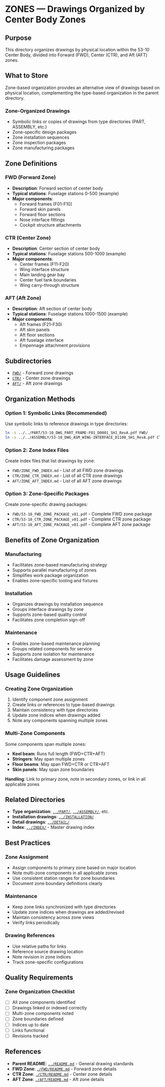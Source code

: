 # ZONES — Drawings Organized by Center Body Zones

## Purpose

This directory organizes drawings by physical location within the 53-10 Center Body, divided into Forward (FWD), Center (CTR), and Aft (AFT) zones.

## What to Store

Zone-based organization provides an alternative view of drawings based on physical location, complementing the type-based organization in the parent directory.

### Zone-Organized Drawings
- Symbolic links or copies of drawings from type directories (PART, ASSEMBLY, etc.)
- Zone-specific design packages
- Zone installation sequences
- Zone inspection packages
- Zone manufacturing packages

## Zone Definitions

### FWD (Forward Zone)
- **Description**: Forward section of center body
- **Typical stations**: Fuselage stations 0-500 (example)
- **Major components**: 
  - Forward frames (F01-F10)
  - Forward skin panels
  - Forward floor sections
  - Nose interface fittings
  - Cockpit structure attachments

### CTR (Center Zone)
- **Description**: Center section of center body
- **Typical stations**: Fuselage stations 500-1000 (example)
- **Major components**:
  - Center frames (F11-F20)
  - Wing interface structure
  - Main landing gear bay
  - Center fuel tank boundaries
  - Wing carry-through structure

### AFT (Aft Zone)
- **Description**: Aft section of center body
- **Typical stations**: Fuselage stations 1000-1500 (example)
- **Major components**:
  - Aft frames (F21-F30)
  - Aft skin panels
  - Aft floor sections
  - Aft fuselage interface
  - Empennage attachment provisions

## Subdirectories

- [`FWD/`](./FWD/) - Forward zone drawings
- [`CTR/`](./CTR/) - Center zone drawings
- [`AFT/`](./AFT/) - Aft zone drawings

## Organization Methods

### Option 1: Symbolic Links (Recommended)
Use symbolic links to reference drawings in type directories:
```bash
ln -s ../../PART/53-10_DWG_PART_FRAME-F01_D0001_SH1_RevA.pdf FWD/
ln -s ../../ASSEMBLY/53-10_DWG_ASM_WING-INTERFACE_D1100_SH1_RevA.pdf CTR/
```

### Option 2: Zone Index Files
Create index files that list drawings by zone:
- `FWD/ZONE_FWD_INDEX.md` - List of all FWD zone drawings
- `CTR/ZONE_CTR_INDEX.md` - List of all CTR zone drawings
- `AFT/ZONE_AFT_INDEX.md` - List of all AFT zone drawings

### Option 3: Zone-Specific Packages
Create zone-specific drawing packages:
- `FWD/53-10_FWD_ZONE_PACKAGE_v01.pdf` - Complete FWD zone package
- `CTR/53-10_CTR_ZONE_PACKAGE_v01.pdf` - Complete CTR zone package
- `AFT/53-10_AFT_ZONE_PACKAGE_v01.pdf` - Complete AFT zone package

## Benefits of Zone Organization

### Manufacturing
- Facilitates zone-based manufacturing strategy
- Supports parallel manufacturing of zones
- Simplifies work package organization
- Enables zone-specific tooling and fixtures

### Installation
- Organizes drawings by installation sequence
- Groups interface drawings by zone
- Supports zone-based quality control
- Facilitates zone completion sign-off

### Maintenance
- Enables zone-based maintenance planning
- Groups related components for service
- Supports zone isolation for maintenance
- Facilitates damage assessment by zone

## Usage Guidelines

### Creating Zone Organization
1. Identify component zone assignment
2. Create links or references to type-based drawings
3. Maintain consistency with type directories
4. Update zone indices when drawings added
5. Note any components spanning multiple zones

### Multi-Zone Components
Some components span multiple zones:
- **Keel beam**: Runs full length (FWD+CTR+AFT)
- **Stringers**: May span multiple zones
- **Floor beams**: May span FWD+CTR or CTR+AFT
- **Skin panels**: May span zone boundaries

**Handling**: Link to primary zone, note in secondary zones, or link in all applicable zones

## Related Directories

- **Type organization**: [`../PART/`](../PART/), [`../ASSEMBLY/`](../ASSEMBLY/), etc.
- **Installation drawings**: [`../INSTALLATION/`](../INSTALLATION/)
- **Detail drawings**: [`../DETAIL/`](../DETAIL/)
- **Index**: [`../INDEX/`](../INDEX/) - Master drawing index

## Best Practices

### Zone Assignment
- Assign components to primary zone based on major location
- Note multi-zone components in all applicable zones
- Use consistent station ranges for zone boundaries
- Document zone boundary definitions clearly

### Maintenance
- Keep zone links synchronized with type directories
- Update zone indices when drawings are added/revised
- Maintain consistency across zone views
- Verify links periodically

### Drawing References
- Use relative paths for links
- Reference source drawing location
- Note revision in zone indices
- Track zone-specific configurations

## Quality Requirements

### Zone Organization Checklist
- [ ] All zone components identified
- [ ] Drawings linked or indexed correctly
- [ ] Multi-zone components noted
- [ ] Zone boundaries defined
- [ ] Indices up to date
- [ ] Links functional
- [ ] Revisions tracked

## References

- **Parent README**: [`../README.md`](../README.md) - General drawing standards
- **FWD Zone**: [`./FWD/README.md`](./FWD/README.md) - Forward zone details
- **CTR Zone**: [`./CTR/README.md`](./CTR/README.md) - Center zone details
- **AFT Zone**: [`./AFT/README.md`](./AFT/README.md) - Aft zone details
